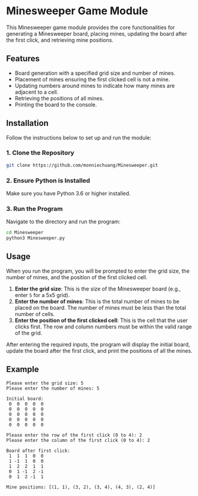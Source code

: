 # Minesweeper Game Module

This Minesweeper game module provides the core functionalities for generating a Minesweeper board, placing mines, updating the board after the first click, and retrieving mine positions. 

## Features

- Board generation with a specified grid size and number of mines.
- Placement of mines ensuring the first clicked cell is not a mine.
- Updating numbers around mines to indicate how many mines are adjacent to a cell.
- Retrieving the positions of all mines.
- Printing the board to the console.

## Installation

Follow the instructions below to set up and run the module:

### 1. Clone the Repository

```bash
git clone https://github.com/monniechuang/Minesweeper.git
```

### 2. Ensure Python is Installed

Make sure you have Python 3.6 or higher installed.


### 3. Run the Program

Navigate to the directory and run the program:

```bash
cd Minesweeper
python3 Minesweeper.py
```

## Usage

When you run the program, you will be prompted to enter the grid size, the number of mines, and the position of the first clicked cell. 

1. **Enter the grid size**: This is the size of the Minesweeper board (e.g., enter `5` for a 5x5 grid).
2. **Enter the number of mines**: This is the total number of mines to be placed on the board. The number of mines must be less than the total number of cells.
3. **Enter the position of the first clicked cell**: This is the cell that the user clicks first. The row and column numbers must be within the valid range of the grid.

After entering the required inputs, the program will display the initial board, update the board after the first click, and print the positions of all the mines.

## Example

```plaintext
Please enter the grid size: 5
Please enter the number of mines: 5

Initial board:
 0  0  0  0  0
 0  0  0  0  0
 0  0  0  0  0
 0  0  0  0  0
 0  0  0  0  0

Please enter the row of the first click (0 to 4): 2
Please enter the column of the first click (0 to 4): 2

Board after first click:
 1  1  1  0  0
 1 -1  1  0  0
 1  2  2  1  1
 0  1 -1  2 -1
 0  1  2 -1  1

Mine positions: [(1, 1), (3, 2), (3, 4), (4, 3), (2, 4)]

```


